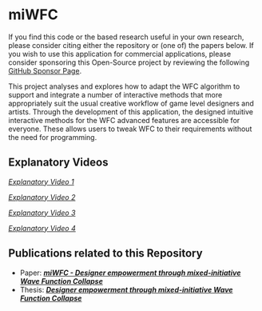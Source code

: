 # miWFC

If you find this code or the based research useful in your own research, please consider citing either the repository or (one of) the papers below. If you wish to use this application for commercial applications, please consider sponsoring this Open-Source project by reviewing the following [GitHub Sponsor Page](https://github.com/sponsors/ThijmenL98).

This project analyses and explores how to adapt the WFC algorithm to support and integrate a number of interactive methods that more appropriately suit the usual creative workflow of game level designers and artists.
Through the development of this application, the designed intuitive interactive methods for the WFC advanced features are accessible for everyone. These allows users to tweak WFC to their requirements without the need for programming. 

## Explanatory Videos

[*Explanatory Video 1*](https://youtu.be/J9uxvUgrhBI)

[*Explanatory Video 2*](https://youtu.be/WdV-NpMpGiA)

[*Explanatory Video 3*](https://youtu.be/On6uKcH8BY4)

[*Explanatory Video 4*](https://youtu.be/KJcIXmldq5Y)

## Publications related to this Repository 

- Paper: [***miWFC - Designer empowerment through mixed-initiative Wave Function Collapse***](https://doi.org/10.1145/3555858.3563266
)
- Thesis: [***Designer empowerment through mixed-initiative Wave Function Collapse***](https://repository.tudelft.nl/islandora/object/uuid:b84ed798-5227-476f-870a-72d1645aa759)
